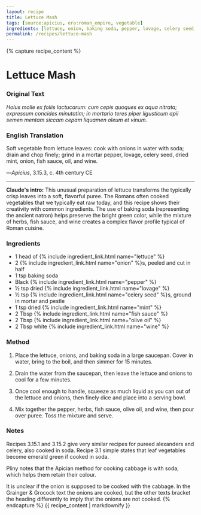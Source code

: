 ```yaml
---
layout: recipe
title: Lettuce Mash
tags: [source:apicius, era:roman_empire, vegetable]
ingredients: [lettuce, onion, baking soda, pepper, lovage, celery seed, mint, fish sauce, olive oil, white wine]
permalink: /recipes/lettuce-mash
---
```


{% capture recipe_content %}
# Lettuce Mash

### Original Text
*Holus molle ex foliis lactucarum: cum cepis quoques ex aqua nitrata; expressum concides minutatim; in mortario teres piper ligusticum apii semen mentam siccam cepam liquamen oleum et vinum.*

### English Translation
Soft vegetable from lettuce leaves: cook with onions in water with soda; drain and chop finely; grind in a mortar pepper, lovage, celery seed, dried mint, onion, fish sauce, oil, and wine.

—*Apicius*, 3.15.3, c. 4th century CE

___

**Claude's intro:** This unusual preparation of lettuce transforms the typically crisp leaves into a soft, flavorful puree. The Romans often cooked vegetables that we typically eat raw today, and this recipe shows their creativity with common ingredients. The use of baking soda (representing the ancient natron) helps preserve the bright green color, while the mixture of herbs, fish sauce, and wine creates a complex flavor profile typical of Roman cuisine.

### Ingredients
- 1 head of {% include ingredient_link.html name="lettuce" %}  
- 2 {% include ingredient_link.html name="onion" %}s, peeled and cut in half  
- 1 tsp baking soda  
- Black {% include ingredient_link.html name="pepper" %}  
- ½ tsp dried {% include ingredient_link.html name="lovage" %}  
- ½ tsp {% include ingredient_link.html name="celery seed" %}s, ground in mortar and pestle  
- 1 tsp dried {% include ingredient_link.html name="mint" %}  
- 2 Tbsp {% include ingredient_link.html name="fish sauce" %}  
- 2 Tbsp {% include ingredient_link.html name="olive oil" %}  
- 2 Tbsp white {% include ingredient_link.html name="wine" %}

### Method
1. Place the lettuce, onions, and baking soda in a large saucepan. Cover in water, bring to the boil, and then simmer for 15 minutes.

2. Drain the water from the saucepan, then leave the lettuce and onions to cool for a few minutes.

3. Once cool enough to handle, squeeze as much liquid as you can out of the lettuce and onions, then finely dice and place into a serving bowl.

4. Mix together the pepper, herbs, fish sauce, olive oil, and wine, then pour over puree. Toss the mixture and serve.

### Notes
Recipes 3.15.1 and 3.15.2 give very similar recipes for pureed alexanders and celery, also cooked in soda. Recipe 3.1 simple states that leaf vegetables become emerald green if cooked in soda.

Pliny notes that the Apician method for cooking cabbage is with soda, which helps them retain their colour.

It is unclear if the onion is supposed to be cooked with the cabbage. In the Grainger & Grocock text the onions are cooked, but the other texts bracket the heading differently to imply that the onions are not cooked.
{% endcapture %}
{{ recipe_content | markdownify }}